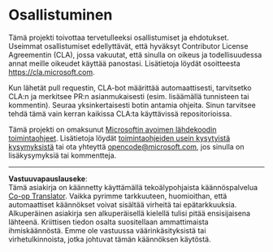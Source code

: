 <!--
CO_OP_TRANSLATOR_METADATA:
{
  "original_hash": "61aff2b3273d4ab66709493b43f91ca1",
  "translation_date": "2025-08-26T20:46:44+00:00",
  "source_file": "CONTRIBUTING.md",
  "language_code": "fi"
}
-->
# Osallistuminen

Tämä projekti toivottaa tervetulleeksi osallistumiset ja ehdotukset. Useimmat osallistumiset edellyttävät, että hyväksyt Contributor License Agreementin (CLA), jossa vakuutat, että sinulla on oikeus ja todellisuudessa annat meille oikeudet käyttää panostasi. Lisätietoja löydät osoitteesta https://cla.microsoft.com.

Kun lähetät pull requestin, CLA-bot määrittää automaattisesti, tarvitsetko CLA:n ja merkitsee PR:n asianmukaisesti (esim. lisäämällä tunnisteen tai kommentin). Seuraa yksinkertaisesti botin antamia ohjeita. Sinun tarvitsee tehdä tämä vain kerran kaikissa CLA:ta käyttävissä repositorioissa.

Tämä projekti on omaksunut [Microsoftin avoimen lähdekoodin toimintaohjeet](https://opensource.microsoft.com/codeofconduct/). 
Lisätietoja löydät [toimintaohjeiden usein kysytyistä kysymyksistä](https://opensource.microsoft.com/codeofconduct/faq/) 
tai ota yhteyttä [opencode@microsoft.com](mailto:opencode@microsoft.com), jos sinulla on lisäkysymyksiä tai kommentteja.

---

**Vastuuvapauslauseke**:  
Tämä asiakirja on käännetty käyttämällä tekoälypohjaista käännöspalvelua [Co-op Translator](https://github.com/Azure/co-op-translator). Vaikka pyrimme tarkkuuteen, huomioithan, että automaattiset käännökset voivat sisältää virheitä tai epätarkkuuksia. Alkuperäinen asiakirja sen alkuperäisellä kielellä tulisi pitää ensisijaisena lähteenä. Kriittisen tiedon osalta suositellaan ammattimaista ihmiskäännöstä. Emme ole vastuussa väärinkäsityksistä tai virhetulkinnoista, jotka johtuvat tämän käännöksen käytöstä.